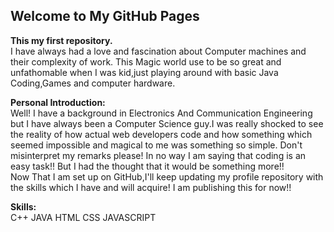 ## Welcome to My GitHub Pages

<strong>This my first repository.</strong><br>I have always had a love and fascination about Computer machines and their complexity of work.
This Magic world use to be so great and unfathomable when I was kid,just playing around with basic Java Coding,Games and computer hardware.


<strong>Personal Introduction:</strong><br>
Well! I have a background in Electronics And Communication Engineering but I have always been a Computer Science guy.I was really shocked to see the reality of how actual web developers code and how something which seemed impossible and magical to me was something so simple.
Don't misinterpret my remarks please! In no way I am saying that coding is an easy task!! But I had the thought that it would be something more!!<br>
Now That I am set up on GitHub,I'll keep updating my profile repository with the skills which I have and will acquire!
I am publishing this for now!!


<strong>Skills:</strong><br>
C++
JAVA
HTML
CSS
JAVASCRIPT

